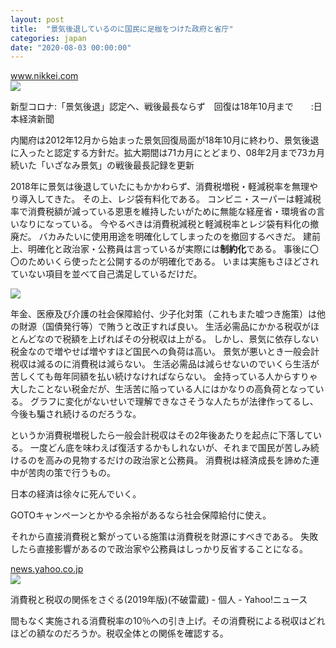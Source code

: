 ```yaml
---
layout: post
title:  "景気後退しているのに国民に足枷をつけた政府と省庁"
categories: japan
date: "2020-08-03 00:00:00"
---
```



<div class="card">
  <a href="https://www.nikkei.com/article/DGXMZO61858300S0A720C2MM8000/"></a>
  <div class="card__header">
    <a href="https://www.nikkei.com/article/DGXMZO61858300S0A720C2MM8000/">www.nikkei.com</a>
  </div>
  <div class="card__image">
    <img src="https://article-image-ix.nikkei.com/https%3A%2F%2Fimgix-proxy.n8s.jp%2FDSXMZO6022169011062020000003-PB1.jpg?auto=format%2Ccompress&ch=Width%2CDPR&fit=max&ixlib=java-1.2.0&s=2ca48bb1d31949ac31fbd4aa70a4b486">
  </div>
  <div class="card__title">
    <p>新型コロナ:「景気後退」認定へ、戦後最長ならず　回復は18年10月まで　　:日本経済新聞</p>
  </div>
  <div class="card__description">
    <p>内閣府は2012年12月から始まった景気回復局面が18年10月に終わり、景気後退に入ったと認定する方針だ。拡大期間は71カ月にとどまり、08年2月まで73カ月続いた「いざなみ景気」の戦後最長記録を更新</p>
  </div>
</div>


2018年に景気は後退していたにもかかわらず、消費税増税・軽減税率を無理やり導入してきた。
その上、レジ袋有料化である。
コンビニ・スーパーは軽減税率で消費税額が減っている恩恵を維持したいがために無能な経産省・環境省の言いなりになっている。
今やるべきは消費税減税と軽減税率とレジ袋有料化の撤廃だ。
バカみたいに使用用途を明確化してしまったのを撤回するべきだ。
建前上、明確化と政治家・公務員は言っているが実際には**制約化**である。
事後に〇〇のためいくら使ったと公開するのが明確化である。
いまは実施もさほどされていない項目を並べて自己満足しているだけだ。


<div class="trim">
  <div class="trim__item">
    <a href="https://www.mof.go.jp/tax_policy/summary/consumption/d05.htm">
      <img class="one" src="{{ site.url }}/assets/thumbnail/2020-08-03-report/20-28-22.png">
    </a>
  </div>
</div>


年金、医療及び介護の社会保障給付、少子化対策（これもまた嘘つき施策）は他の財源（国債発行等）で賄うと改正すれば良い。
生活必需品にかかる税収がほとんどなので税額を上げればその分税収は上がる。
しかし、景気に依存しない税金なので増やせば増やすほど国民への負荷は高い。
景気が悪いとき一般会計税収は減るのに消費税は減らない。
生活必需品は減らせないのでいくら生活が苦しくても毎年同額を払い続けなければならない。
金持っている人からすりゃ大したことない税金だが、生活苦に陥っている人にはかなりの高負荷となっている。
グラフに変化がないせいで理解できなさそうな人たちが法律作ってるし、今後も騙され続けるのだろうな。

というか消費税増税したら一般会計税収はその2年後あたりを起点に下落している。
一度どん底を味わえば復活するかもしれないが、それまで国民が苦しみ続けるのを高みの見物するだけの政治家と公務員。
消費税は経済成長を諦めた連中が苦肉の策で行うもの。

日本の経済は徐々に死んでいく。

GOTOキャンペーンとかやる余裕があるなら社会保障給付に使え。

それから直接消費税と繋がっている施策は消費税を財源にすべきである。
失敗したら直接影響があるので政治家や公務員はしっかり反省することになる。


<div class="card">
  <a href="https://news.yahoo.co.jp/byline/fuwaraizo/20190928-00144547/"></a>
  <div class="card__header">
    <a href="https://news.yahoo.co.jp/byline/fuwaraizo/20190928-00144547/">news.yahoo.co.jp</a>
  </div>
  <div class="card__image">
    <img src="https://rpr.c.yimg.jp/amd/20190928-00144547-roupeiro-000-4-view.jpg">
  </div>
  <div class="card__title">
    <p>消費税と税収の関係をさぐる(2019年版)(不破雷蔵) - 個人 - Yahoo!ニュース</p>
  </div>
  <div class="card__description">
    <p>間もなく実施される消費税率の10％への引き上げ。その消費税による税収はどれほどの額なのだろうか。税収全体との関係を確認する。</p>
  </div>
</div>

